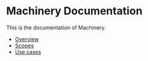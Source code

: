 # Machinery Documentation

This is the documentation of Machinery.

* [Overview](machinery_main_general.1)
* [Scopes](machinery_main_scopes.1)
* [Use cases](machinery_main_usecases.1)
